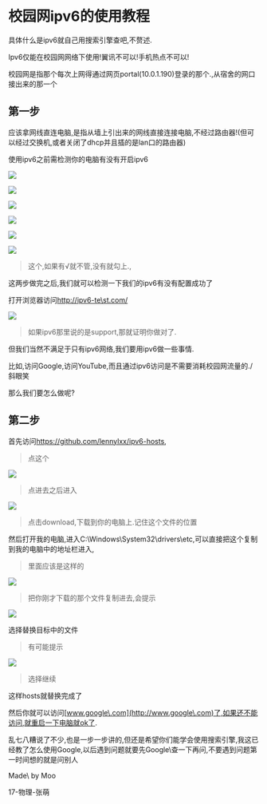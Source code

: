 校园网ipv6的使用教程
====================

具体什么是ipv6就自己用搜索引擎查吧,不赘述.

Ipv6仅能在校园网网络下使用!翼讯不可以!手机热点不可以!

校园网是指那个每次上网得通过网页portal(10.0.1.190)登录的那个.,从宿舍的网口接出来的那一个

**第一步**
----------

应该拿网线直连电脑,是指从墙上引出来的网线直接连接电脑,不经过路由器!(但可以经过交换机,或者关闭了dhcp并且插的是lan口的路由器)

使用ipv6之前需检测你的电脑有没有开启ipv6

![](Image/校园网ipv6/e40e4d64398684ef092117cd0add98f2.png)

![](Image/校园网ipv6/a1b2bd1c3495a98792d0880f33f67895.png)

![](Image/校园网ipv6/c54c0ffba366d2ffdfb34cea9a3dfb3e.png)

![](Image/校园网ipv6/baf2fb8495faf3695526da38726ad676.png)

![](Image/校园网ipv6/507e0fef24d330a07e78f4cdf02590cd.png)

![](Image/校园网ipv6/a0a6b13beeaf9d39c4659689a1b2a728.png)

>   这个,如果有√就不管,没有就勾上.,

这两步做完之后,我们就可以检测一下我们的ipv6有没有配置成功了

打开浏览器访问<http://ipv6-te\st.com/>

![](Image/校园网ipv6/3f27a9dc200b4b5e3c06822cb1fd6023.png)

>   如果ipv6那里说的是support,那就证明你做对了.

但我们当然不满足于只有ipv6网络,我们要用ipv6做一些事情.

比如,访问Google\,访问YouTube\,而且通过ipv6访问是不需要消耗校园网流量的./斜眼笑

那么我们要怎么做呢?

**第二步**
----------

首先访问<https://github.com/lennylxx/ipv6-hosts>,

>   点这个

![](Image/校园网ipv6/cbfa36df625b242b735eeaab09c02534.png)

>   点进去之后进入

![](Image/校园网ipv6/caa62e4f3e4a16eb09b121c74f284320.png)

>   点击download,下载到你的电脑上.记住这个文件的位置

然后打开我的电脑,进入C:\\Windows\\System32\\drivers\\etc,可以直接把这个复制到我的电脑中的地址栏进入,

>   里面应该是这样的

![](Image/校园网ipv6/0405c442fa2574f4ca4434d0f680fc45.png)

>   把你刚才下载的那个文件复制进去,会提示

![](Image/校园网ipv6/19f6341d0d8cd5238aa63e0148cebf47.png)

选择替换目标中的文件

>   有可能提示

![](Image/校园网ipv6/ce642ab31044bae7a0e1cedca8027da3.png)


>   选择继续

这样hosts就替换完成了

然后你就可以访问[www.google\.com](http://www.google\.com)了,如果还不能访问,就重启一下电脑就ok了.

乱七八糟说了不少,也是一步一步讲的,但还是希望你们能学会使用搜索引擎,我这已经教了怎么使用Google\,以后遇到问题就要先Google\查一下再问,不要遇到问题第一时间想的就是问别人

Made\ by Moo

17-物理-张萌
